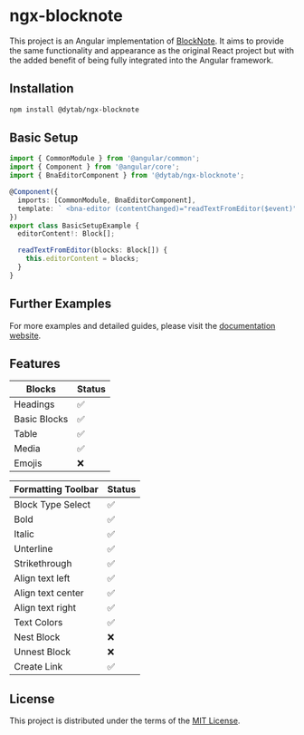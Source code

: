 # ngx-blocknote

This project is an Angular implementation of [BlockNote](https://github.com/TypeCellOS/BlockNote). It aims to provide the same functionality and appearance as the original React project but with the added benefit of being fully integrated into the Angular framework.

## Installation

```bash
npm install @dytab/ngx-blocknote
```

## Basic Setup

```typescript
import { CommonModule } from '@angular/common';
import { Component } from '@angular/core';
import { BnaEditorComponent } from '@dytab/ngx-blocknote';

@Component({
  imports: [CommonModule, BnaEditorComponent],
  template: ` <bna-editor (contentChanged)="readTextFromEditor($event)" /> `,
})
export class BasicSetupExample {
  editorContent!: Block[];

  readTextFromEditor(blocks: Block[]) {
    this.editorContent = blocks;
  }
}
```

## Further Examples

For more examples and detailed guides, please visit the [documentation website](https://dytab.github.io/ngx-blocknote/).

## Features

| Blocks       | Status |
| ------------ | ------ |
| Headings     | ✅     |
| Basic Blocks | ✅     |
| Table        | ✅     |
| Media        | ✅     |
| Emojis       | ❌     |

| Formatting Toolbar | Status |
| ------------------ | ------ |
| Block Type Select  | ✅     |
| Bold               | ✅     |
| Italic             | ✅     |
| Unterline          | ✅     |
| Strikethrough      | ✅     |
| Align text left    | ✅️    |
| Align text center  | ✅     |
| Align text right   | ✅️    |
| Text Colors        | ✅️    |
| Nest Block         | ❌     |
| Unnest Block       | ❌️    |
| Create Link        | ✅️    |

## License

This project is distributed under the terms of the [MIT License](LICENSE.md).
